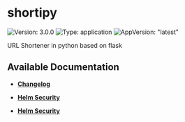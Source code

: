 # shortipy

![Version: 3.0.0](https://img.shields.io/badge/Version-3.0.0-informational?style=flat-square) ![Type: application](https://img.shields.io/badge/Type-application-informational?style=flat-square) ![AppVersion: "latest"](https://img.shields.io/badge/AppVersion-"latest"-informational?style=flat-square)

URL Shortener in python based on flask

## Available Documentation

- [**Changelog**](CHANGELOG)

- [**Helm Security**](container-security)

- [**Helm Security**](helm-security)

